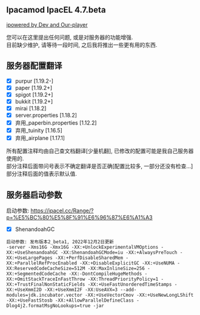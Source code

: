 ## Ipacamod IpacEL 4.7.beta

[ipowered by Dev and Our-player](https://ipacamod.cc/)  

您可以在这里提出任何问题, 或是对服务器的功能增强.  
目前缺少维护, 请等待一段时间, 之后我将推出一些更有用的东西.  

## 服务器配置翻译
- [x] purpur [1.19.2-]
- [x] paper [1.19.2+]
- [x] spigot [1.19.2+]
- [x] bukkit [1.19.2+]
- [x] mirai [1.18.2]
- [x] server.properties [1.18.2]
- [x] 弃用_paperbin.properties [1.12.2]
- [x] 弃用_tuinity [1.16.5]
- [x] 弃用_airplane [1.17.1]

所有配置注释均由自己查文档翻译[少量机翻], 已修改的配置可能是我自己服务器使用的.  
部分注释后面带问号表示不确定翻译是否正确[配置比较多, 一部分还没有检查...]部分注释后面的值表示默认值.  

## 服务器启动参数

启动参数: https://ipacel.cc/Range/?p=%E5%BC%80%E5%8F%91%E6%96%87%E6%A1%A3
- [x] ShenandoahGC
```
启动参数: 发布版本2_beta1, 2022年12月2日更新
-server -Xms16G -Xmx16G -XX:+UnlockExperimentalVMOptions -XX:+UseShenandoahGC -XX:ShenandoahGCMode=iu -XX:+AlwaysPreTouch -XX:+UseLargePages -XX:+PerfDisableSharedMem -XX:+ParallelRefProcEnabled -XX:+DisableExplicitGC -XX:+UseNUMA -XX:ReservedCodeCacheSize=512M -XX:MaxInlineSize=256 -XX:+SegmentedCodeCache -XX:-DontCompileHugeMethods -XX:+OmitStackTraceInFastThrow -XX:ThreadPriorityPolicy=1 -XX:+TrustFinalNonStaticFields -XX:+UseFastUnorderedTimeStamps -XX:+UseXmmI2D -XX:+UseXmmI2F -XX:UseAVX=3 --add-modules=jdk.incubator.vector -XX:+UseVectorCmov -XX:+UseNewLongLShift -XX:+UseFastStosb -XX:+AllowParallelDefineClass -Dlog4j2.formatMsgNoLookups=true -jar
```

